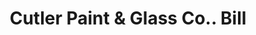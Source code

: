 ---
doi: 10.7916/D89W1SRJ
date_other: '1907'
date_other_textual: '1907'
form: printed ephemera
genre:
- Invoices
name:
- Cutler Paint & Glass Co.
object_in_context_url: https://biggert.cul.columbia.edu/items/view/ave_biggert_01884
subject_hierarchical_geographic:
- Kansas City, Missouri, United States
subject_name:
- Cutler Paint & Glass Co.
title: Cutler Paint & Glass Co.. Bill
sort_title: Cutler Paint & Glass Co.. Bill
call_number: ave_biggert_01884
coordinates:
- 39.099722222222226,-94.57833333333333
pid: ave_biggert_01884
identifiers: ave_biggert_01884
canvas_id: ldpd:397142
permalink: "/items/ave_biggert_01884/"
layout: iiif-image-page
---